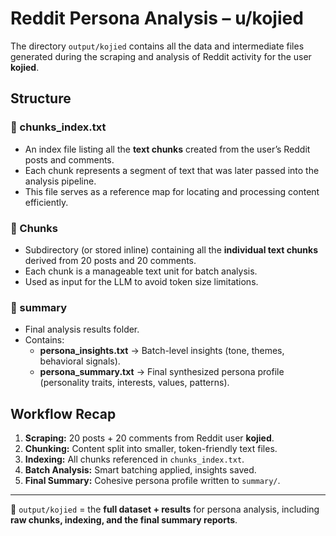 # Reddit Persona Analysis – u/kojied

The directory `output/kojied` contains all the data and intermediate files generated during the scraping and analysis of Reddit activity for the user **kojied**.  

## Structure

### 📂 chunks_index.txt
- An index file listing all the **text chunks** created from the user’s Reddit posts and comments.  
- Each chunk represents a segment of text that was later passed into the analysis pipeline.  
- This file serves as a reference map for locating and processing content efficiently.

### 📂 Chunks
- Subdirectory (or stored inline) containing all the **individual text chunks** derived from 20 posts and 20 comments.  
- Each chunk is a manageable text unit for batch analysis.  
- Used as input for the LLM to avoid token size limitations.

### 📂 summary
- Final analysis results folder.  
- Contains:
  - **persona_insights.txt** → Batch-level insights (tone, themes, behavioral signals).  
  - **persona_summary.txt** → Final synthesized persona profile (personality traits, interests, values, patterns).  

## Workflow Recap
1. **Scraping:** 20 posts + 20 comments from Reddit user **kojied**.  
2. **Chunking:** Content split into smaller, token-friendly text files.  
3. **Indexing:** All chunks referenced in `chunks_index.txt`.  
4. **Batch Analysis:** Smart batching applied, insights saved.  
5. **Final Summary:** Cohesive persona profile written to `summary/`.  

---

📂 `output/kojied` = the **full dataset + results** for persona analysis, including **raw chunks, indexing, and the final summary reports**.
